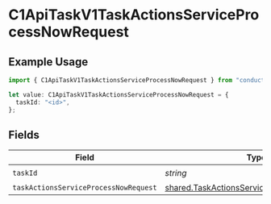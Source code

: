 # C1ApiTaskV1TaskActionsServiceProcessNowRequest

## Example Usage

```typescript
import { C1ApiTaskV1TaskActionsServiceProcessNowRequest } from "conductorone-sdk-typescript/sdk/models/operations";

let value: C1ApiTaskV1TaskActionsServiceProcessNowRequest = {
  taskId: "<id>",
};
```

## Fields

| Field                                                                                                           | Type                                                                                                            | Required                                                                                                        | Description                                                                                                     |
| --------------------------------------------------------------------------------------------------------------- | --------------------------------------------------------------------------------------------------------------- | --------------------------------------------------------------------------------------------------------------- | --------------------------------------------------------------------------------------------------------------- |
| `taskId`                                                                                                        | *string*                                                                                                        | :heavy_check_mark:                                                                                              | N/A                                                                                                             |
| `taskActionsServiceProcessNowRequest`                                                                           | [shared.TaskActionsServiceProcessNowRequest](../../../sdk/models/shared/taskactionsserviceprocessnowrequest.md) | :heavy_minus_sign:                                                                                              | N/A                                                                                                             |